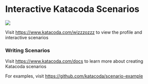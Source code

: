 # Interactive Katacoda Scenarios

[![](http://shields.katacoda.com/katacoda/wizzzozzz/count.svg)](https://www.katacoda.com/wizzzozzz "Get your profile on Katacoda.com")

Visit https://www.katacoda.com/wizzzozzz to view the profile and interactive scenarios

### Writing Scenarios
Visit https://www.katacoda.com/docs to learn more about creating Katacoda scenarios

For examples, visit https://github.com/katacoda/scenario-example
